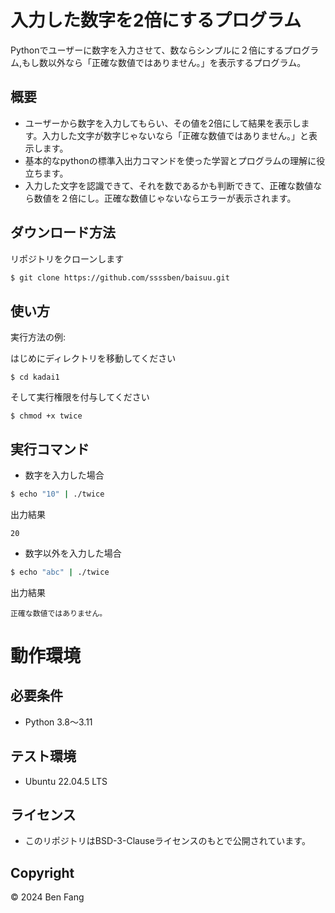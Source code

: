 # 入力した数字を2倍にするプログラム

Pythonでユーザーに数字を入力させて、数ならシンプルに２倍にするプログラム,もし数以外なら「正確な数値ではありません。」を表示するプログラム。

## 概要

- ユーザーから数字を入力してもらい、その値を2倍にして結果を表示します。入力した文字が数字じゃないなら「正確な数値ではありません。」と表示します。
- 基本的なpythonの標準入出力コマンドを使った学習とプログラムの理解に役立ちます。
- 入力した文字を認識できて、それを数であるかも判断できて、正確な数値なら数値を２倍にし。正確な数値じゃないならエラーが表示されます。

## ダウンロード方法

リポジトリをクローンします
```bash
$ git clone https://github.com/ssssben/baisuu.git
```

## 使い方

実行方法の例:

はじめにディレクトリを移動してください
```
$ cd kadai1
```
そして実行権限を付与してください
```
$ chmod +x twice
```
## 実行コマンド

- 数字を入力した場合

```bash
$ echo "10" | ./twice
```
出力結果
```
20
```
- 数字以外を入力した場合

```bash
$ echo "abc" | ./twice
```

出力結果
```
正確な数値ではありません。
```
# 動作環境

## 必要条件
- Python 3.8～3.11

## テスト環境
- Ubuntu 22.04.5 LTS

## ライセンス
- このリポジトリはBSD-3-Clauseライセンスのもとで公開されています。

## Copyright
© 2024 Ben Fang
